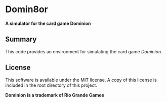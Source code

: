 # Domin8or

**A simulator for the card game Dominion**

## Summary
This code provides an environment for simulating the card game *Dominion*.

## License
This software is available under the MIT license. A copy of this license is included in the root directory of this 
project.

**Dominion is a trademark of Rio Grande Games**